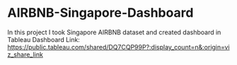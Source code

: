# AIRBNB-Singapore-Dashboard
In this project I took Singapore AIRBNB dataset and created dashboard in Tableau
Dashboard Link: https://public.tableau.com/shared/DQ7CQP99P?:display_count=n&:origin=viz_share_link
